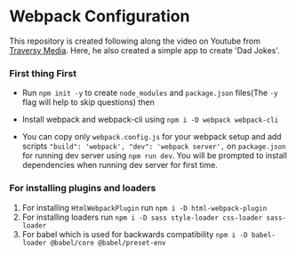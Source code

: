 # Webpack Configuration

This repository is created following along the video on Youtube from [Traversy Media](https://www.youtube.com/watch?v=IZGNcSuwBZs&t=1370s). Here, he also created a simple app to create 'Dad Jokes'. 

### First thing First
* Run `npm init -y` to create `node_modules` and `package.json` files(The `-y` flag will help to skip questions) then
* Install webpack and webpack-cli using `npm i -D webpack webpack-cli`

* You can copy only `webpack.config.js` for your webpack setup and add scripts
    ` "build": 'webpack',
      "dev": 'webpack server',
    `
on `package.json` for running dev server using `npm run dev`. You will be prompted to install dependencies when running dev server for first time.

### For installing plugins and loaders

1. For installing `HtmlWebpackPlugin` run 
    ```npm i -D html-webpack-plugin```
2. For installing loaders run
    ```npm i -D sass style-loader css-loader sass-loader```
3. For babel which is used for backwards compatibility
    ```npm i -D babel-loader @babel/core @babel/preset-env```